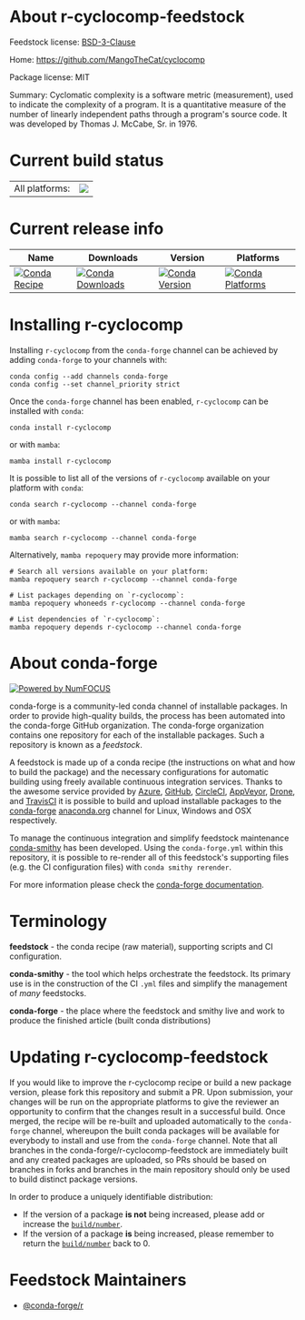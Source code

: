 About r-cyclocomp-feedstock
===========================

Feedstock license: [BSD-3-Clause](https://github.com/conda-forge/r-cyclocomp-feedstock/blob/main/LICENSE.txt)

Home: https://github.com/MangoTheCat/cyclocomp

Package license: MIT

Summary: Cyclomatic complexity is a software metric (measurement), used to indicate the complexity of a program. It is a quantitative measure of the number of linearly independent paths through a program's source code. It was developed by Thomas J. McCabe, Sr. in 1976.

Current build status
====================


<table><tr><td>All platforms:</td>
    <td>
      <a href="https://dev.azure.com/conda-forge/feedstock-builds/_build/latest?definitionId=6019&branchName=main">
        <img src="https://dev.azure.com/conda-forge/feedstock-builds/_apis/build/status/r-cyclocomp-feedstock?branchName=main">
      </a>
    </td>
  </tr>
</table>

Current release info
====================

| Name | Downloads | Version | Platforms |
| --- | --- | --- | --- |
| [![Conda Recipe](https://img.shields.io/badge/recipe-r--cyclocomp-green.svg)](https://anaconda.org/conda-forge/r-cyclocomp) | [![Conda Downloads](https://img.shields.io/conda/dn/conda-forge/r-cyclocomp.svg)](https://anaconda.org/conda-forge/r-cyclocomp) | [![Conda Version](https://img.shields.io/conda/vn/conda-forge/r-cyclocomp.svg)](https://anaconda.org/conda-forge/r-cyclocomp) | [![Conda Platforms](https://img.shields.io/conda/pn/conda-forge/r-cyclocomp.svg)](https://anaconda.org/conda-forge/r-cyclocomp) |

Installing r-cyclocomp
======================

Installing `r-cyclocomp` from the `conda-forge` channel can be achieved by adding `conda-forge` to your channels with:

```
conda config --add channels conda-forge
conda config --set channel_priority strict
```

Once the `conda-forge` channel has been enabled, `r-cyclocomp` can be installed with `conda`:

```
conda install r-cyclocomp
```

or with `mamba`:

```
mamba install r-cyclocomp
```

It is possible to list all of the versions of `r-cyclocomp` available on your platform with `conda`:

```
conda search r-cyclocomp --channel conda-forge
```

or with `mamba`:

```
mamba search r-cyclocomp --channel conda-forge
```

Alternatively, `mamba repoquery` may provide more information:

```
# Search all versions available on your platform:
mamba repoquery search r-cyclocomp --channel conda-forge

# List packages depending on `r-cyclocomp`:
mamba repoquery whoneeds r-cyclocomp --channel conda-forge

# List dependencies of `r-cyclocomp`:
mamba repoquery depends r-cyclocomp --channel conda-forge
```


About conda-forge
=================

[![Powered by
NumFOCUS](https://img.shields.io/badge/powered%20by-NumFOCUS-orange.svg?style=flat&colorA=E1523D&colorB=007D8A)](https://numfocus.org)

conda-forge is a community-led conda channel of installable packages.
In order to provide high-quality builds, the process has been automated into the
conda-forge GitHub organization. The conda-forge organization contains one repository
for each of the installable packages. Such a repository is known as a *feedstock*.

A feedstock is made up of a conda recipe (the instructions on what and how to build
the package) and the necessary configurations for automatic building using freely
available continuous integration services. Thanks to the awesome service provided by
[Azure](https://azure.microsoft.com/en-us/services/devops/), [GitHub](https://github.com/),
[CircleCI](https://circleci.com/), [AppVeyor](https://www.appveyor.com/),
[Drone](https://cloud.drone.io/welcome), and [TravisCI](https://travis-ci.com/)
it is possible to build and upload installable packages to the
[conda-forge](https://anaconda.org/conda-forge) [anaconda.org](https://anaconda.org/)
channel for Linux, Windows and OSX respectively.

To manage the continuous integration and simplify feedstock maintenance
[conda-smithy](https://github.com/conda-forge/conda-smithy) has been developed.
Using the ``conda-forge.yml`` within this repository, it is possible to re-render all of
this feedstock's supporting files (e.g. the CI configuration files) with ``conda smithy rerender``.

For more information please check the [conda-forge documentation](https://conda-forge.org/docs/).

Terminology
===========

**feedstock** - the conda recipe (raw material), supporting scripts and CI configuration.

**conda-smithy** - the tool which helps orchestrate the feedstock.
                   Its primary use is in the construction of the CI ``.yml`` files
                   and simplify the management of *many* feedstocks.

**conda-forge** - the place where the feedstock and smithy live and work to
                  produce the finished article (built conda distributions)


Updating r-cyclocomp-feedstock
==============================

If you would like to improve the r-cyclocomp recipe or build a new
package version, please fork this repository and submit a PR. Upon submission,
your changes will be run on the appropriate platforms to give the reviewer an
opportunity to confirm that the changes result in a successful build. Once
merged, the recipe will be re-built and uploaded automatically to the
`conda-forge` channel, whereupon the built conda packages will be available for
everybody to install and use from the `conda-forge` channel.
Note that all branches in the conda-forge/r-cyclocomp-feedstock are
immediately built and any created packages are uploaded, so PRs should be based
on branches in forks and branches in the main repository should only be used to
build distinct package versions.

In order to produce a uniquely identifiable distribution:
 * If the version of a package **is not** being increased, please add or increase
   the [``build/number``](https://docs.conda.io/projects/conda-build/en/latest/resources/define-metadata.html#build-number-and-string).
 * If the version of a package **is** being increased, please remember to return
   the [``build/number``](https://docs.conda.io/projects/conda-build/en/latest/resources/define-metadata.html#build-number-and-string)
   back to 0.

Feedstock Maintainers
=====================

* [@conda-forge/r](https://github.com/conda-forge/r/)

